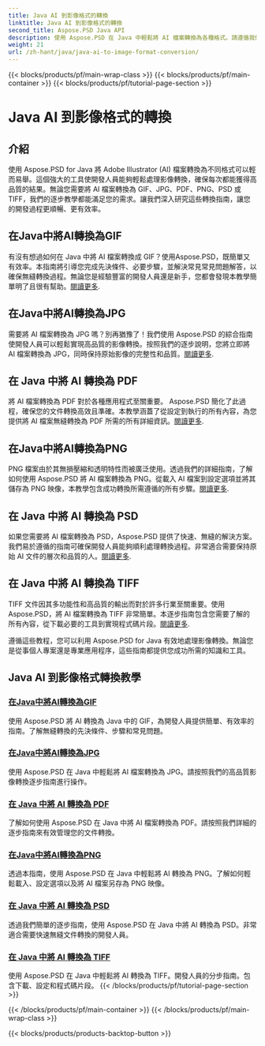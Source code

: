 ```yaml
---
title: Java AI 到影像格式的轉換
linktitle: Java AI 到影像格式的轉換
second_title: Aspose.PSD Java API
description: 使用 Aspose.PSD 在 Java 中輕鬆將 AI 檔案轉換為各種格式。請遵循我們的全面指南，實現無縫、高品質的影像轉換。
weight: 21
url: /zh-hant/java/java-ai-to-image-format-conversion/
---
```


{{< blocks/products/pf/main-wrap-class >}}
{{< blocks/products/pf/main-container >}}
{{< blocks/products/pf/tutorial-page-section >}}

# Java AI 到影像格式的轉換


## 介紹

使用 Aspose.PSD for Java 將 Adobe Illustrator (AI) 檔案轉換為不同格式可以輕而易舉。這個強大的工具使開發人員能夠輕鬆處理影像轉換，確保每次都能獲得高品質的結果。無論您需要將 AI 檔案轉換為 GIF、JPG、PDF、PNG、PSD 或 TIFF，我們的逐步教學都能滿足您的需求。讓我們深入研究這些轉換指南，讓您的開發過程更順暢、更有效率。

## 在Java中將AI轉換為GIF
有沒有想過如何在 Java 中將 AI 檔案轉換成 GIF？使用Aspose.PSD，既簡單又有效率。本指南將引導您完成先決條件、必要步驟，並解決常見常見問題解答，以確保無縫轉換過程。無論您是經驗豐富的開發人員還是新手，您都會發現本教學簡單明了且很有幫助。[閱讀更多](./convert-ai-to-gif/).

## 在Java中將AI轉換為JPG
需要將 AI 檔案轉換為 JPG 嗎？別再猶豫了！我們使用 Aspose.PSD 的綜合指南使開發人員可以輕鬆實現高品質的影像轉換。按照我們的逐步說明，您將立即將 AI 檔案轉換為 JPG，同時保持原始影像的完整性和品質。[閱讀更多](./convert-ai-to-jpg/).

## 在 Java 中將 AI 轉換為 PDF
將 AI 檔案轉換為 PDF 對於各種應用程式至關重要。 Aspose.PSD 簡化了此過程，確保您的文件轉換高效且準確。本教學涵蓋了從設定到執行的所有內容，為您提供將 AI 檔案無縫轉換為 PDF 所需的所有詳細資訊。[閱讀更多](./convert-ai-to-pdf/).

## 在Java中將AI轉換為PNG
PNG 檔案由於其無損壓縮和透明特性而被廣泛使用。透過我們的詳細指南，了解如何使用 Aspose.PSD 將 AI 檔案轉換為 PNG。從載入 AI 檔案到設定選項並將其儲存為 PNG 映像，本教學包含成功轉換所需遵循的所有步驟。[閱讀更多](./convert-ai-to-png/).

## 在 Java 中將 AI 轉換為 PSD
如果您需要將 AI 檔案轉換為 PSD，Aspose.PSD 提供了快速、無縫的解決方案。我們易於遵循的指南可確保開發人員能夠順利處理轉換過程。非常適合需要保持原始 AI 文件的層次和品質的人。[閱讀更多](./convert-ai-to-psd/).

## 在 Java 中將 AI 轉換為 TIFF
 TIFF 文件因其多功能性和高品質的輸出而對於許多行業至關重要。使用 Aspose.PSD，將 AI 檔案轉換為 TIFF 非常簡單。本逐步指南包含您需要了解的所有內容，從下載必要的工具到實現程式碼片段。[閱讀更多](./convert-ai-to-tiff/).

遵循這些教程，您可以利用 Aspose.PSD for Java 有效地處理影像轉換。無論您是從事個人專案還是專業應用程序，這些指南都提供您成功所需的知識和工具。

## Java AI 到影像格式轉換教學
### [在Java中將AI轉換為GIF](./convert-ai-to-gif/)
使用 Aspose.PSD 將 AI 轉換為 Java 中的 GIF，為開發人員提供簡單、有效率的指南。了解無縫轉換的先決條件、步驟和常見問題。
### [在Java中將AI轉換為JPG](./convert-ai-to-jpg/)
使用 Aspose.PSD 在 Java 中輕鬆將 AI 檔案轉換為 JPG。請按照我們的高品質影像轉換逐步指南進行操作。
### [在 Java 中將 AI 轉換為 PDF](./convert-ai-to-pdf/)
了解如何使用 Aspose.PSD 在 Java 中將 AI 檔案轉換為 PDF。請按照我們詳細的逐步指南來有效管理您的文件轉換。
### [在Java中將AI轉換為PNG](./convert-ai-to-png/)
透過本指南，使用 Aspose.PSD 在 Java 中輕鬆將 AI 轉換為 PNG。了解如何輕鬆載入、設定選項以及將 AI 檔案另存為 PNG 映像。
### [在 Java 中將 AI 轉換為 PSD](./convert-ai-to-psd/)
透過我們簡單的逐步指南，使用 Aspose.PSD 在 Java 中將 AI 轉換為 PSD。非常適合需要快速無縫文件轉換的開發人員。
### [在 Java 中將 AI 轉換為 TIFF](./convert-ai-to-tiff/)
使用 Aspose.PSD 在 Java 中輕鬆將 AI 轉換為 TIFF。開發人員的分步指南。包含下載、設定和程式碼片段。
{{< /blocks/products/pf/tutorial-page-section >}}

{{< /blocks/products/pf/main-container >}}
{{< /blocks/products/pf/main-wrap-class >}}

{{< blocks/products/products-backtop-button >}}
